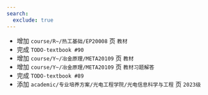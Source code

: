 ```yaml
---
search:
  exclude: true
---
```


- 增加 `course/R~/热工基础/EP20008` 页 `教材`
- 完成 `TODO-textbook #90`
- 增加 `course/Y~/冶金原理/META20109` 页 `教材`
- 增加 `course/Y~/冶金原理/META20109` 页 `教材习题解答`
- 完成 `TODO-textbook #89`
- 添加 `academic/专业培养方案/光电工程学院/光电信息科学与工程` 页 `2023级`